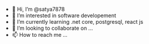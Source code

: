- 👋 Hi, I’m @satya7878
- 👀 I’m interested in software developement 
- 🌱 I’m currently learning .net core, postgresql, react js
- 💞️ I’m looking to collaborate on ...
- 📫 How to reach me ...

<!---
satya7878/satya7878 is a ✨ special ✨ repository because its `README.md` (this file) appears on your GitHub profile.
You can click the Preview link to take a look at your changes.
--->
